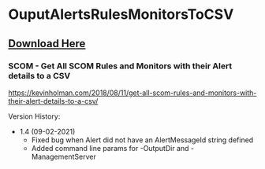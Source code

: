 # OuputAlertsRulesMonitorsToCSV

## [Download Here][Download]

[Download]: https://github.com/thekevinholman/OuputAlertsRulesMonitorsToCSV/archive/master.zip

### SCOM - Get All SCOM Rules and Monitors with their Alert details to a CSV

https://kevinholman.com/2018/08/11/get-all-scom-rules-and-monitors-with-their-alert-details-to-a-csv/

Version History:
* 1.4  (09-02-2021)
	* Fixed bug when Alert did not have an AlertMessageId string defined
	* Added command line params for -OutputDir and -ManagementServer
